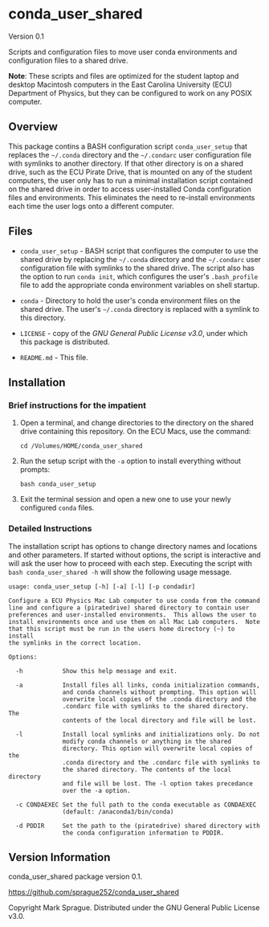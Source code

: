 # conda_user_shared

Version 0.1

Scripts and configuration files to move user conda environments and configuration files to a shared drive.

**Note**: These scripts and files are optimized for the student laptop and desktop Macintosh computers in the East Carolina University (ECU) Department of Physics, but they can be configured to work on any POSIX computer.

## Overview

This package contins a BASH configuration script `conda_user_setup` that replaces the `~/.conda` directory and the `~/.condarc` user configuration file with symlinks to another directory.  If that other directory is on a shared drive, such as the ECU Pirate Drive, that is mounted on any of the student computers, the user only has to run a minimal installation script contained on the shared drive in order to access user-installed Conda configuration files and environments.  This eliminates the need to re-install environments each time the user logs onto a different computer.

## Files

* `conda_user_setup` - BASH script that configures the computer to use the shared drive by replacing the `~/.conda` directory and the  `~/.condarc` user configuration file with symlinks to the shared drive.  The script also has the option to run `conda init`, which configures the user's `.bash_profile` file to add the appropriate conda environment variables on shell startup.

* `conda` - Directory to hold the user's conda environment files on the shared drive.  The user's `~/.conda` directory is replaced with a symlink to this directory.

* `LICENSE` - copy of the *GNU General Public License v3.0*, under which this package is distributed.

* `README.md` - This file.

## Installation

### Brief instructions for the impatient

1. Open a terminal, and change directories to the directory on the shared drive containing this repository.  On the ECU Macs, use the command:

    `cd /Volumes/HOME/conda_user_shared`

2. Run the setup script with the `-a` option to install everything without prompts:

    `bash conda_user_setup`

3. Exit the terminal session and open a new one to use your newly configured `conda` files.

### Detailed Instructions

The installation script has options to change directory names and locations and other parameters.  If started without options, the script is interactive and will ask the user how to proceed with each step.  Executing the script with `bash conda_user_shared -h` will show the following usage message.

    usage: conda_user_setup [-h] [-a] [-l] [-p condadir]

    Configure a ECU Physics Mac Lab computer to use conda from the command
    line and configure a (piratedrive) shared directory to contain user
    preferences and user-installed environments.  This allows the user to
    install environments once and use them on all Mac Lab computers.  Note
    that this script must be run in the users home directory (~) to install
    the symlinks in the correct location.

    Options:

      -h           Show this help message and exit.
      
      -a           Install files all links, conda initialization commands, 
                   and conda channels without prompting. This option will
                   overwrite local copies of the .conda directory and the
                   .condarc file with symlinks to the shared directory. The
                   contents of the local directory and file will be lost.
                   
      -l           Install local symlinks and initializations only. Do not
                   modify conda channels or anything in the shared
                   directory. This option will overwrite local copies of the
                   .conda directory and the .condarc file with symlinks to
                   the shared directory. The contents of the local directory
                   and file will be lost. The -l option takes precedance
                   over the -a option.
                   
      -c CONDAEXEC Set the full path to the conda executable as CONDAEXEC
                   (default: /anaconda3/bin/conda)
                   
      -d PDDIR     Set the path to the (piratedrive) shared directory with
                   the conda configuration information to PDDIR.
                   
## Version Information

conda_user_shared package version 0.1. 

<https://github.com/sprague252/conda_user_shared>

Copyright Mark Sprague. Distributed under the GNU General Public License v3.0.